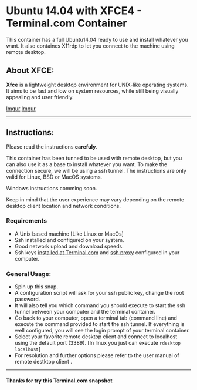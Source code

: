 # Ubuntu 14.04 with XFCE4 - Terminal.com Container

This container has a full Ubuntu14.04 ready to use and install whatever you want.
It also containes X11rdp to let you connect to the machine using remote desktop. 

## About XFCE:
**Xfce** is a lightweight desktop environment for UNIX-like operating systems. It aims to be fast and low on system resources, while still being visually appealing and user friendly.

[Imgur](http://i.imgur.com/u4ABBuv.jpg)
[Imgur](http://i.imgur.com/QBElyBe.jpg)

---
   
## Instructions:
Please read the instructions **carefuly**.

This container has been tunned to be used with remote desktop, but you can also use it as a base to install whatever you want. To make the connection secure, we will be using a ssh tunnel.
The instructions are only valid for Linux, BSD or MacOS systems.

Windows instructions comming soon.


Keep in mind that the user experience may vary depending on the remote desktop client location and network conditions.


### Requirements
- A Unix based machine [Like Linux or MacOs]
- Ssh installed and configured on your system.
- Good network upload and download speeds.
- Ssh keys [installed at Terminal.com](https://www.terminal.com/settings/ssh_keys) and [ssh proxy](https://www.terminal.com/ssh) configured in your computer.


### General Usage:
- Spin up this snap.
- A configuration script will ask for your ssh public key, change the root password.
- It will also tell you which command you should execute to start the ssh tunnel between your computer and the terminal container.
- Go back to your computer, open a terminal tab (command line) and execute the command provided to start the ssh tunnel. If everything is well configured, you will see the login prompt of your terminal container.
- Select your favorite remote desktop client and connect to localhost using the default port (3389). [In linux you just can execute `rdesktop localhost`]
- For resolution and further options please refer to the user manual of remote destktop client .

---

#### Thanks for try this Terminal.com snapshot